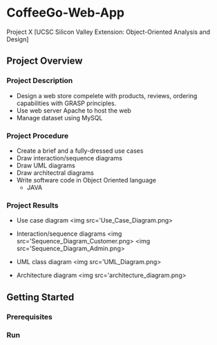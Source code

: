 # CoffeeGo-Web-App
Project X [UCSC Silicon Valley Extension: Object-Oriented Analysis and Design]

## Project Overview
### Project Description
- Design a web store compelete with products, reviews, ordering capabilities with GRASP principles. 
- Use web server Apache to host the web
- Manage dataset using MySQL

### Project Procedure
- Create a brief and a fully-dressed use cases
- Draw interaction/sequence diagrams
- Draw UML diagrams
- Draw architectral diagrams
- Write software code in Object Oriented language
  - JAVA

### Project Results
- Use case diagram
<img src='Use_Case_Diagram.png>
          
- Interaction/sequence diagrams
<img src='Sequence_Diagram_Customer.png>
<img src='Sequence_Diagram_Admin.png>

- UML class diagram
<img src='UML_Diagram.png>
          
- Architecture diagram
<img src='architecture_diagram.png>

## Getting Started
### Prerequisites

### Run
